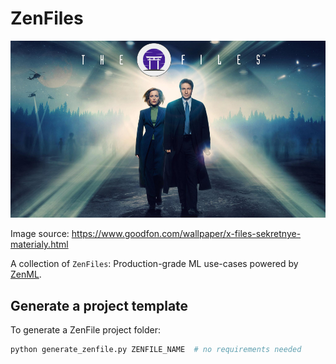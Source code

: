# ZenFiles

<div align="center">
    <img src="_assets/zenfiles.png">
</div>

Image source: https://www.goodfon.com/wallpaper/x-files-sekretnye-materialy.html

A collection of `ZenFiles`: Production-grade ML use-cases powered by [ZenML](https://zenml.io/zenml-io/zenml).



## Generate a project template

To generate a ZenFile project folder:

```python
python generate_zenfile.py ZENFILE_NAME  # no requirements needed
```
